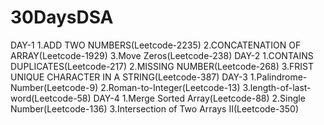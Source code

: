 # 30DaysDSA
DAY-1
1.ADD TWO NUMBERS(Leetcode-2235)
2.CONCATENATION OF ARRAY(Leetcode-1929)
3.Move Zeros(Leetcode-238)
 DAY-2 
 1.CONTAINS DUPLICATES(Leetcode-217) 2.MISSING NUMBER(Leetcode-268) 3.FRIST UNIQUE CHARACTER IN A STRING(Leetcode-387)
 DAY-3
 1.Palindrome-Number(Leetcode-9)
 2.Roman-to-Integer(Leetcode-13)
 3.length-of-last-word(Leetcode-58)
 DAY-4
 1.Merge Sorted Array(Leetcode-88)
 2.Single Number(Leetcode-136)
 3.Intersection of Two Arrays II(Leetcode-350)
